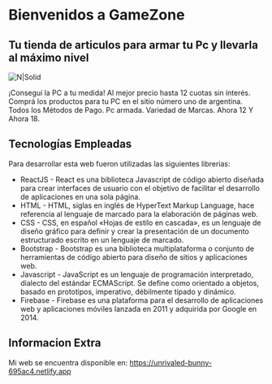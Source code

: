 # Bienvenidos a GameZone
## Tu tienda de articulos para armar tu Pc y llevarla al máximo nivel

![N|Solid](https://www.fullh4rd.com.ar/img/nav_geforce.png)


¡Conseguí la PC a tu medida! Al mejor precio hasta 12 cuotas sin interés.
Comprá los productos para tu PC en el sitio número uno de argentina.
Todos los Métodos de Pago.
Pc armada.
Variedad de Marcas. Ahora 12 Y Ahora 18.




## Tecnologías Empleadas

Para desarrollar esta web fueron utilizadas las siguientes librerias:

- ReactJS - React es una biblioteca Javascript de código abierto diseñada para crear interfaces de usuario con el objetivo de facilitar el desarrollo de aplicaciones en una sola página.
- HTML - HTML, siglas en inglés de HyperText Markup Language, hace referencia al lenguaje de marcado para la elaboración de páginas web.
- CSS - CSS, en español «Hojas de estilo en cascada», es un lenguaje de diseño gráfico para definir y crear la presentación de un documento estructurado escrito en un lenguaje de marcado.
- Bootstrap - Bootstrap es una biblioteca multiplataforma o conjunto de herramientas de código abierto para diseño de sitios y aplicaciones web.
- Javascript - JavaScript es un lenguaje de programación interpretado, dialecto del estándar ECMAScript. Se define como orientado a objetos, ​ basado en prototipos, imperativo, débilmente tipado y dinámico.
- Firebase - Firebase es una plataforma para el desarrollo de aplicaciones web y aplicaciones móviles lanzada en 2011 y adquirida por Google en 2014.

## Informacion Extra

Mi web se encuentra disponible en: https://unrivaled-bunny-695ac4.netlify.app
